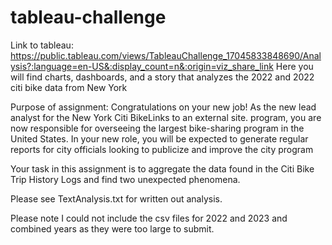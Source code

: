 # tableau-challenge

Link to tableau: https://public.tableau.com/views/TableauChallenge_17045833848690/Analysis?:language=en-US&:display_count=n&:origin=viz_share_link
Here you will find charts, dashboards, and a story that analyzes the 2022 and 2022 citi bike data from New York

Purpose of assignment:
Congratulations on your new job! As the new lead analyst for the New York Citi BikeLinks to an external site. program, you are now responsible for overseeing the largest bike-sharing program in the United States. In your new role, you will be expected to generate regular reports for city officials looking to publicize and improve the city program

Your task in this assignment is to aggregate the data found in the Citi Bike Trip History Logs and find two unexpected phenomena.



Please see TextAnalysis.txt for written out analysis. 


Please note I could not include the csv files for 2022 and 2023 and combined years as they were too large to submit.
